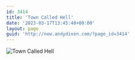 ```yaml
---
id: 3414
title: 'Town Called Hell'
date: '2023-03-17T13:45:40+00:00'
layout: page
guid: 'http://new.andydixon.com/?page_id=3414'
---
```


![Town Called Hell](https://i0.wp.com/assets.g8x2.ldn.idrivee2-23.com/posters/Town%20Called%20Hell%2001.jpg?w=1200&ssl=1 "Town Called Hell")